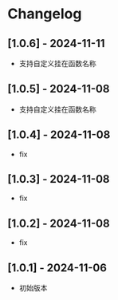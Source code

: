 # Changelog

## [1.0.6] - 2024-11-11
- 支持自定义挂在函数名称

## [1.0.5] - 2024-11-08
- 支持自定义挂在函数名称

## [1.0.4] - 2024-11-08
- fix

## [1.0.3] - 2024-11-08
- fix

## [1.0.2] - 2024-11-08
- fix

## [1.0.1] - 2024-11-06
- 初始版本


